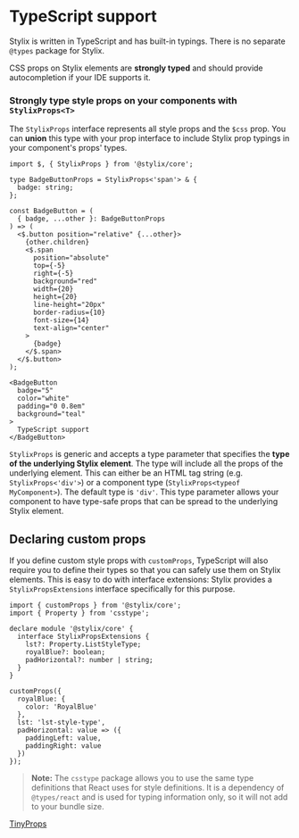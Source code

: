 # TypeScript support

Stylix is written in TypeScript and has built-in typings. There is no separate `@types` package for Stylix.

CSS props on Stylix elements are **strongly typed** and should provide autocompletion if your IDE supports it.

### Strongly type style props on your components with `StylixProps<T>`

The `StylixProps` interface represents all style props and the `$css` prop. You can **union** this type with your prop interface to include Stylix prop typings in your component's props' types.

```tsx-render
import $, { StylixProps } from '@stylix/core';

type BadgeButtonProps = StylixProps<'span'> & {
  badge: string;
};

const BadgeButton = (
  { badge, ...other }: BadgeButtonProps
) => (
  <$.button position="relative" {...other}>
    {other.children}
    <$.span
      position="absolute"
      top={-5}
      right={-5}
      background="red"
      width={20}
      height={20}
      line-height="20px"
      border-radius={10}
      font-size={14}
      text-align="center"
    >
      {badge}
    </$.span>
  </$.button>
);

<BadgeButton 
  badge="5" 
  color="white"
  padding="0 0.8em"
  background="teal"
>
  TypeScript support
</BadgeButton>
```

`StylixProps` is generic and accepts a type parameter that specifies the **type of the underlying Stylix element**. The type will include all the props of the underlying element. This can either be an HTML tag string (e.g. `StylixProps<'div'>`) or a component type (`StylixProps<typeof MyComponent>`). The default type is `'div'`. This type parameter allows your component to have type-safe props that can be spread to the underlying Stylix element.

## Declaring custom props

If you define custom style props with `customProps`, TypeScript will also require you to define their types so that you can safely use them on Stylix elements. This is easy to do with interface extensions: Stylix provides a `StylixPropsExtensions` interface specifically for this purpose.

```tsx
import { customProps } from '@stylix/core';
import { Property } from 'csstype';

declare module '@stylix/core' {
  interface StylixPropsExtensions {
    lst?: Property.ListStyleType;
    royalBlue?: boolean;
    padHorizontal?: number | string;
  }
}

customProps({
  royalBlue: {
    color: 'RoyalBlue'
  },
  lst: 'lst-style-type',
  padHorizontal: value => ({
    paddingLeft: value, 
    paddingRight: value 
  })
});
```

> **Note:** The `csstype` package allows you to use the same type definitions that React uses for style definitions. It is a dependency of `@types/react` and is used for typing information only, so it will not add to your bundle size.

<a href="/tinyprops" class="next-link">TinyProps</a>
